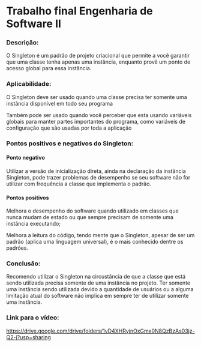 # Trabalho final Engenharia de Software II # 


### Descrição: ###
O Singleton é um padrão de projeto criacional que permite a você garantir que uma classe tenha apenas uma instância, enquanto provê um ponto de acesso global para essa instância.

### Aplicabilidade: ###
O Singleton deve ser usado quando uma classe precisa ter somente uma instância disponível em todo seu programa

Também pode ser usado quando você perceber que esta usando variáveis globais para manter partes importantes do programa, como variáveis de configuração que são usadas por toda a aplicação

### Pontos positivos e negativos do Singleton: ###

#### Ponto negativo ####
Utilizar a versão de inicialização direta, ainda na declaração da instância Singleton, pode trazer problemas de desempenho se seu software não for utilizar com frequência a classe que implementa o padrão.

#### Pontos positivos ####
Melhora o desempenho do software quando utilizado em classes que nunca mudam de estado ou que sempre precisam de somente uma instância executando;

Melhora a leitura do código, tendo mente que o Singleton, apesar de ser um padrão (aplica uma linguagem universal), é o mais conhecido dentre os padrões.

### Conclusão: ###
Recomendo utilizar o Singleton na circustância de que a classe que está sendo utilizada precisa somente de uma instância no projeto.
Ter somente uma instância sendo utilizada devido a quantidade de usuários ou a alguma limitação atual do software não implica em sempre ter de utilizar somente uma instância.

### Link para o vídeo: ###
https://drive.google.com/drive/folders/1vD4XHRyjnOxGmx0N8QzBzAs03jz-Q2-j?usp=sharing
